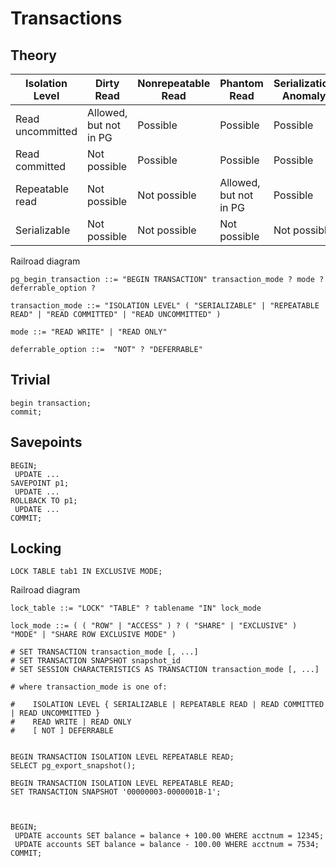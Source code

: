 # Transactions

## Theory

|Isolation Level | Dirty Read           | Nonrepeatable Read | Phantom Read           | Serialization Anomaly |
|----------------|----------------------|--------------------|------------------------|-----------------------|
|Read uncommitted|Allowed, but not in PG| Possible           | Possible               | Possible              |
|Read committed  |Not possible          | Possible           | Possible               | Possible              |
|Repeatable read |Not possible          | Not possible       | Allowed, but not in PG | Possible              |
|Serializable    |Not possible          | Not possible       | Not possible           | Not possible          |


Railroad diagram
```
pg_begin_transaction ::= "BEGIN TRANSACTION" transaction_mode ? mode ? deferrable_option ?

transaction_mode ::= "ISOLATION LEVEL" ( "SERIALIZABLE" | "REPEATABLE READ" | "READ COMMITTED" | "READ UNCOMMITTED" )

mode ::= "READ WRITE" | "READ ONLY" 

deferrable_option ::=  "NOT" ? "DEFERRABLE" 
```

## Trivial
```
begin transaction;
commit;
```

## Savepoints

```
BEGIN;
 UPDATE ...
SAVEPOINT p1;
 UPDATE ...
ROLLBACK TO p1;
 UPDATE ...
COMMIT;
```

## Locking

```
LOCK TABLE tab1 IN EXCLUSIVE MODE;
```

Railroad diagram
```
lock_table ::= "LOCK" "TABLE" ? tablename "IN" lock_mode

lock_mode ::= ( ( "ROW" | "ACCESS" ) ? ( "SHARE" | "EXCLUSIVE" ) "MODE" | "SHARE ROW EXCLUSIVE MODE" )
```


```
# SET TRANSACTION transaction_mode [, ...]
# SET TRANSACTION SNAPSHOT snapshot_id
# SET SESSION CHARACTERISTICS AS TRANSACTION transaction_mode [, ...]

# where transaction_mode is one of:

#    ISOLATION LEVEL { SERIALIZABLE | REPEATABLE READ | READ COMMITTED | READ UNCOMMITTED }
#    READ WRITE | READ ONLY
#    [ NOT ] DEFERRABLE


BEGIN TRANSACTION ISOLATION LEVEL REPEATABLE READ;
SELECT pg_export_snapshot();

BEGIN TRANSACTION ISOLATION LEVEL REPEATABLE READ;
SET TRANSACTION SNAPSHOT '00000003-0000001B-1';



BEGIN;
 UPDATE accounts SET balance = balance + 100.00 WHERE acctnum = 12345;
 UPDATE accounts SET balance = balance - 100.00 WHERE acctnum = 7534;
COMMIT;
```


